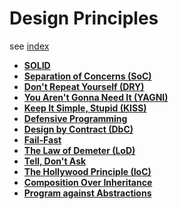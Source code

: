 # Design Principles

see [index](./index.md)

* **[SOLID](./solid.md)**
* **[Separation of Concerns (SoC)](./soc.md)**
* **[Don't Repeat Yourself (DRY)](./dry.md)**
* **[You Aren't Gonna Need It (YAGNI)](./yagni.md)**
* **[Keep It Simple, Stupid (KISS)](./kiss.md)**
* **[Defensive Programming](./defensive-programming.md)**
* **[Design by Contract (DbC)](./design-by-contract.md)**
* **[Fail-Fast](./fail-fast.md)**
* **[The Law of Demeter (LoD)](./law-of-demeter.md)**
* **[Tell, Don't Ask](./tell-dont-ask.md)**
* **[The Hollywood Principle (IoC)](./hollywood-principle.md)**
* **[Composition Over Inheritance](./composition-over-inheritance.md)**
* **[Program against Abstractions](./program-against-abstractions.md)**